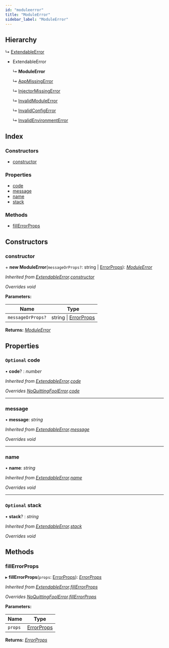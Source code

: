 ```yaml
---
id: "moduleerror"
title: "ModuleError"
sidebar_label: "ModuleError"
---
```


## Hierarchy

  ↳ [ExtendableError](extendableerror.md)

* ExtendableError

  ↳ **ModuleError**

  ↳ [AppMissingError](appmissingerror.md)

  ↳ [InjectorMissingError](injectormissingerror.md)

  ↳ [InvalidModuleError](invalidmoduleerror.md)

  ↳ [InvalidConfigError](invalidconfigerror.md)

  ↳ [InvalidEnvironmentError](invalidenvironmenterror.md)

## Index

### Constructors

* [constructor](moduleerror.md#constructor)

### Properties

* [code](moduleerror.md#optional-code)
* [message](moduleerror.md#message)
* [name](moduleerror.md#name)
* [stack](moduleerror.md#optional-stack)

### Methods

* [fillErrorProps](moduleerror.md#fillerrorprops)

## Constructors

###  constructor

\+ **new ModuleError**(`messageOrProps?`: string | [ErrorProps](../modules/types.md#errorprops)): *[ModuleError](moduleerror.md)*

*Inherited from [ExtendableError](extendableerror.md).[constructor](extendableerror.md#constructor)*

*Overrides void*

**Parameters:**

Name | Type |
------ | ------ |
`messageOrProps?` | string &#124; [ErrorProps](../modules/types.md#errorprops) |

**Returns:** *[ModuleError](moduleerror.md)*

## Properties

### `Optional` code

• **code**? : *number*

*Inherited from [ExtendableError](extendableerror.md).[code](extendableerror.md#optional-code)*

*Overrides [NoQuittingFoolError](noquittingfoolerror.md).[code](noquittingfoolerror.md#optional-code)*

___

###  message

• **message**: *string*

*Inherited from [ExtendableError](extendableerror.md).[message](extendableerror.md#message)*

*Overrides void*

___

###  name

• **name**: *string*

*Inherited from [ExtendableError](extendableerror.md).[name](extendableerror.md#name)*

*Overrides void*

___

### `Optional` stack

• **stack**? : *string*

*Inherited from [ExtendableError](extendableerror.md).[stack](extendableerror.md#optional-stack)*

*Overrides void*

## Methods

###  fillErrorProps

▸ **fillErrorProps**(`props`: [ErrorProps](../modules/types.md#errorprops)): *[ErrorProps](../modules/types.md#errorprops)*

*Inherited from [ExtendableError](extendableerror.md).[fillErrorProps](extendableerror.md#fillerrorprops)*

*Overrides [NoQuittingFoolError](noquittingfoolerror.md).[fillErrorProps](noquittingfoolerror.md#fillerrorprops)*

**Parameters:**

Name | Type |
------ | ------ |
`props` | [ErrorProps](../modules/types.md#errorprops) |

**Returns:** *[ErrorProps](../modules/types.md#errorprops)*
